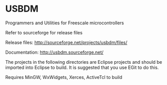 USBDM
=====

Programmers and Utilities for Freescale microcontrollers

Refer to sourceforge for release files

Release files: http://sourceforge.net/projects/usbdm/files/

Documentation: http://usbdm.sourceforge.net/

The projects in the following directories are Eclipse projects and should be imported into Eclipse to build.
It is suggested that you use EGit to do this.

Requires MinGW, WxWidgets, Xerces, ActiveTcl to build

